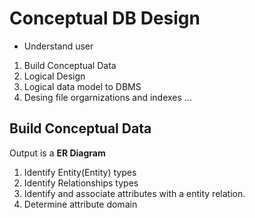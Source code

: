 # Conceptual DB Design

-   Understand user

1. Build Conceptual Data
2. Logical Design
3. Logical data model to DBMS
4. Desing file orgarnizations and indexes
   ...

## Build Conceptual Data

Output is a **ER Diagram**

1. Identify Entity(Entity) types
2. Identify Relationships types
3. Identify and associate attributes with a entity relation.
4. Determine attribute domain
